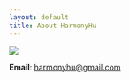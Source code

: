 ```yaml
---
layout: default
title: About HarmonyHu
---
```

![](https://github.com/HarmonyHu/harmonyhu.github.io/raw/master/_posts/images/logo.jpg)  

**Email**:  <a href="mailto:harmonyhu@gmail.com">harmonyhu@gmail.com</a>
